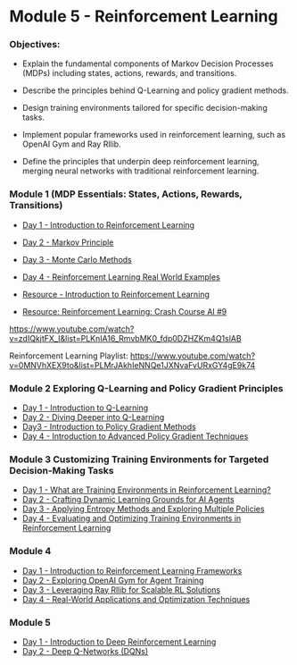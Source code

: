 # Module 5 - Reinforcement Learning 

### Objectives: 
- Explain the fundamental components of Markov Decision Processes (MDPs) including states, actions, rewards, and transitions. 

- Describe the principles behind Q-Learning and policy gradient methods. 

- Design training environments tailored for specific decision-making tasks. 

- Implement popular frameworks used in reinforcement learning, such as OpenAI Gym and Ray Rllib. 

- Define the principles that underpin deep reinforcement learning, merging neural networks with traditional reinforcement learning. 

### Module 1 (MDP Essentials: States, Actions, Rewards, Transitions)

- [Day 1 - Introduction to Reinforcement Learning](../Slides/module5-day1-introduction-to-reinforcement-learning.key)
- [Day 2 - Markov Principle](../Slides/module5-day2-mdp.key)
- [Day 3 - Monte Carlo Methods](../Slides/module5-day3.key)
- [Day 4 - Reinforcement Learning Real World Examples](../Slides/module5-%20Introduction%20to%20Real-World%20RL%20Applications.key)

- [Resource - Introduction to Reinforcement Learning](https://medium.com/@cedric.vandelaer/reinforcement-learning-an-introduction-part-1-4-866695deb4d1)

- [Resource: Reinforcement Learning: Crash Course AI #9](https://www.youtube.com/watch?v=nIgIv4IfJ6s)

https://www.youtube.com/watch?v=zdIQkjtFX_I&list=PLKnIA16_RmvbMK0_fdp0DZHZKm4Q1slAB


Reinforcement Learning Playlist: 
https://www.youtube.com/watch?v=0MNVhXEX9to&list=PLMrJAkhIeNNQe1JXNvaFvURxGY4gE9k74

### Module 2 Exploring Q-Learning and Policy Gradient Principles 

- [Day 1 - Introduction to Q-Learning](https://docs.google.com/presentation/d/1dCgbuzJx7Gn820lrce6adOAATxj73pCSyUvUgLjd6LA/edit?usp=sharing)
- [Day 2 - Diving Deeper into Q-Learning](../Slides/module5-day2-diving-deeper.key)
- [Day3 - Introduction to Policy Gradient Methods](../Slides/rl-policy-gradient-methods.key)
- [Day 4 - Introduction to Advanced Policy Gradient Techniques](../Slides/rl-advancement-policy-gradient.key)

### Module 3 Customizing Training Environments for Targeted Decision-Making Tasks

- [Day 1 - What are Training Environments in Reinforcement Learning?](../Slides/rl-training-environments.key)
- [Day 2 - Crafting Dynamic Learning Grounds for AI Agents](../Slides/Crafting%20Domain-Specific%20Training%20Environments.key) 
- [Day 3 - Applying Entropy Methods and Exploring Multiple Policies](../Slides/%20Applying%20Entropy%20Methods%20and%20Exploring%20Multiple%20Policies.key)
- [Day 4 - Evaluating and Optimizing Training Environments in Reinforcement Learning](../Slides/Evaluating%20and%20Optimizing%20Training%20Environments%20in%20Reinforcement%20Learning.key)

### Module 4 

- [Day 1 - Introduction to Reinforcement Learning Frameworks](../Slides/module4-Introduction%20to%20Reinforcement%20Learning%20Frameworks%20and%20OpenAI%20Gym.key)
- [Day 2 - Exploring OpenAI Gym for Agent Training](../Slides/module5Exploring%20OpenAI%20Gym%20for%20Agent%20Training.key)
- [Day 3 - Leveraging Ray Rllib for Scalable RL Solutions](../Slides/module5-%20Leveraging%20Ray%20Rllib%20for%20Scalable%20RL%20Solutions.key)
- [Day 4 - Real-World Applications and Optimization Techniques](../Slides/module5-Real-World%20Applications%20and%20Optimization%20Techniques.key)

### Module 5 

- [Day 1 - Introduction to Deep Reinforcement Learning](../slides/module5-%20Introduction%20to%20Deep%20Reinforcement%20Learning%20(DRL).key)
- [Day 2 - Deep Q-Networks (DQNs)](../slides/Deep%20Q-Networks%20(DQNs).key)

